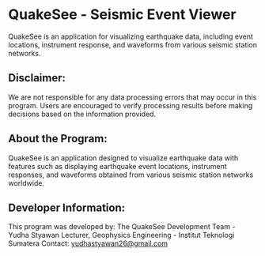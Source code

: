 # QuakeSee - Seismic Event Viewer

QuakeSee is an application for visualizing earthquake data, including event locations, instrument response, and waveforms from various seismic station networks.

## Disclaimer:

We are not responsible for any data processing errors that may occur in this program. 
Users are encouraged to verify processing results before making decisions based on the 
information provided.

## About the Program:

QuakeSee is an application designed to visualize earthquake data with features such as displaying 
earthquake event locations, instrument responses, and waveforms obtained from various seismic station 
networks worldwide.

## Developer Information:

This program was developed by:
The QuakeSee Development Team - Yudha Styawan
Lecturer, Geophysics Engineering - Institut Teknologi Sumatera
Contact: yudhastyawan26@gmail.com